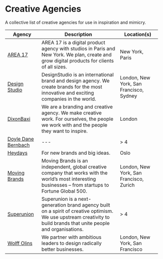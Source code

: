 # Creative Agencies

A collective list of creative agencies for use in inspiration and mimicry.

Agency | Description | Location(s) |
|---|---|---|
| [AREA 17](https://area17.com/) | AREA 17 is a digital product agency with studios in Paris and New York. We plan, create and grow digital products for clients of all sizes. | New York, Paris |
| [Design Studio](https://design.studio/) | DesignStudio is an international brand and design agency. We create brands for the most innovative and exciting companies in the world. | London, New York, San Francisco, Sydney |
| [DixonBaxi](https://dixonbaxi.com/) | We are a branding and creative agency. We make creative work. For ourselves, the people we work with and the people they want to inspire. | London |
| [Doyle Dane Bernbach](http://www.ddb.com/) | --- | > 4 |
| [Heydays](https://heydays.no/) | For new brands and big ideas. | Oslo |
| [Moving Brands](https://www.movingbrands.com/) | Moving Brands is an independent, global creative company that works with the world’s most interesting businesses – from startups to Fortune Global 500. | London, New York, San Francisco, Zurich |
| [Superunion](https://www.superunion.com/) | Superunion is a next-generation brand agency built on a spirit of creative optimism. We use upstream creativity to build brands that unite people and organisations. | > 4 |
| [Wolff Olins](https://www.wolffolins.com/) | We partner with ambitious leaders to design radically better businesses.| London, New York, San Francisco |